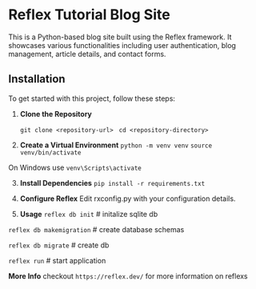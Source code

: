 # Reflex Tutorial Blog Site

This is a Python-based blog site built using the Reflex framework. It showcases various functionalities including user authentication, blog management, article details, and contact forms.

## Installation

To get started with this project, follow these steps:

1. **Clone the Repository**

   ``` git clone <repository-url> ```
   ``` cd <repository-directory>```

2. **Create a Virtual Environment**
``` python -m venv venv ```
``` source venv/bin/activate ```

On Windows use `venv\Scripts\activate`

3. **Install Dependencies**
``` pip install -r requirements.txt ```


4. **Configure Reflex**
Edit rxconfig.py with your configuration details.

5. **Usage**
  ```reflex db init``` # initalize sqlite db


  ``` reflex db makemigration ``` # create database schemas

  ``` reflex db migrate ``` # create db

  ``` reflex run ``` # start application

**More Info**
checkout ``https://reflex.dev/`` for more information on reflexs
